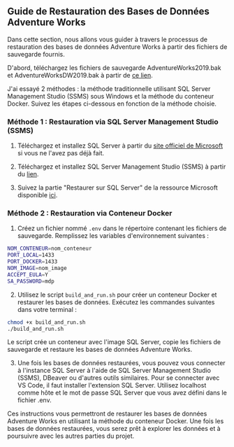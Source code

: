 ## Guide de Restauration des Bases de Données Adventure Works

Dans cette section, nous allons vous guider à travers le processus de restauration des bases de données Adventure Works à partir des fichiers de sauvegarde fournis. 

D'abord, téléchargez les fichiers de sauvegarde AdventureWorks2019.bak et AdventureWorksDW2019.bak à partir de [ce lien](https://learn.microsoft.com/fr-fr/sql/samples/adventureworks-install-configure?view=sql-server-ver16&tabs=ssms).

J'ai essayé 2 méthodes : la méthode traditionnelle utilisant SQL Server Management Studio (SSMS) sous Windows et la méthode du conteneur Docker. Suivez les étapes ci-dessous en fonction de la méthode choisie.

### Méthode 1 : Restauration via SQL Server Management Studio (SSMS)

1. Téléchargez et installez SQL Server à partir du [site officiel de Microsoft](https://www.microsoft.com/fr-fr/sql-server/sql-server-downloads) si vous ne l'avez pas déjà fait.

2. Téléchargez et installez SQL Server Management Studio (SSMS) à partir du [lien](https://learn.microsoft.com/fr-fr/sql/ssms/download-sql-server-management-studio-ssms?view=sql-server-ver16).

3. Suivez la partie "Restaurer sur SQL Server" de la ressource Microsoft disponible [ici](https://learn.microsoft.com/fr-fr/sql/samples/adventureworks-install-configure?view=sql-server-ver16&tabs=ssms).

### Méthode 2 : Restauration via Conteneur Docker

1. Créez un fichier nommé `.env` dans le répertoire contenant les fichiers de sauvegarde. Remplissez les variables d'environnement suivantes :
```bash
NOM_CONTENEUR=nom_conteneur
PORT_LOCAL=1433
PORT_DOCKER=1433
NOM_IMAGE=nom_image
ACCEPT_EULA=Y
SA_PASSWORD=mdp
```

2. Utilisez le script `build_and_run.sh` pour créer un conteneur Docker et restaurer les bases de données. Exécutez les commandes suivantes dans votre terminal :

```bash
chmod +x build_and_run.sh
./build_and_run.sh
```

Le script crée un conteneur avec l'image SQL Server, copie les fichiers de sauvegarde et restaure les bases de données Adventure Works.

3. Une fois les bases de données restaurées, vous pouvez vous connecter à l'instance SQL Server à l'aide de SQL Server Management Studio (SSMS), DBeaver ou d'autres outils similaires. Pour se connecter avec VS Code, il faut installer l'extension SQL Server. Utilisez localhost comme hôte et le mot de passe SQL Server que vous avez défini dans le fichier .env.   


Ces instructions vous permettront de restaurer les bases de données Adventure Works en utilisant la méthode du conteneur Docker. Une fois les bases de données restaurées, vous serez prêt à explorer les données et à poursuivre avec les autres parties du projet.



